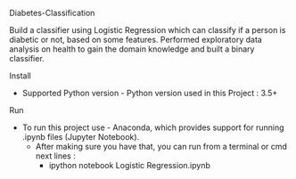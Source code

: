 Diabetes-Classification

Build a classifier using Logistic Regression which can classify if a person is diabetic or not, based on some features. Performed exploratory data analysis on health to gain the domain knowledge and built a binary classifier.

Install
  - Supported Python version - Python version used in this Project : 3.5+

Run
  - To run this project use - Anaconda, which provides support for running .ipynb files (Jupyter Notebook).
    - After making sure you have that, you can run from a terminal or cmd next lines :
      - ipython notebook Logistic Regression.ipynb
      
      
